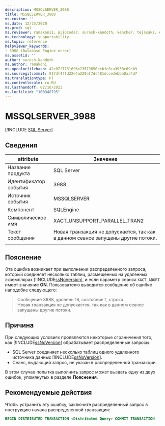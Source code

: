```yaml
---
description: MSSQLSERVER_3988
title: MSSQLSERVER_3988
ms.custom: ''
ms.date: 12/25/2020
ms.prod: sql
ms.reviewer: ramakoni1, pijocoder, suresh-kandoth, vencher, tejasaks, docast
ms.technology: supportability
ms.topic: reference
helpviewer_keywords:
- 3988 (Database Engine error)
ms.assetid: ''
author: suresh-kandoth
ms.author: ramakoni
ms.openlocfilehash: 42e07f7731696e23579650ccbfe8ca3930c69cb9
ms.sourcegitcommit: 917df4ffd22e4a229af7dc481dcce3ebba0aa4d7
ms.translationtype: HT
ms.contentlocale: ru-RU
ms.lasthandoff: 02/10/2021
ms.locfileid: "100348795"
---
```

# <a name="mssqlserver_3988"></a>MSSQLSERVER_3988
 [!INCLUDE [SQL Server](../../includes/applies-to-version/sqlserver.md)]

## <a name="details"></a>Сведения

|attribute|Значение|
|---|---|
|Название продукта|SQL Server|
|Идентификатор события|3988|
|Источник события|MSSQLSERVER|
|Компонент|SQLEngine|
|Символическое имя|XACT_UNSUPPORT_PARALLEL_TRAN2|
|Текст сообщения|Новая транзакция не допускается, так как в данном сеансе запущены другие потоки.|
||

## <a name="explanation"></a>Пояснение

Эта ошибка возникает при выполнении распределенного запроса, который соединяет несколько таблиц, размещенных на удаленных экземплярах [!INCLUDE[ssNoVersion](../../includes/ssnoversion-md.md)], и если параметр сеанса `XACT_ABORT` имеет значение **ON**. Пользователю выводится сообщение об ошибке наподобие следующего:

> Сообщение 3988, уровень 16, состояние 1, строка  
Новая транзакция не допускается, так как в данном сеансе запущены другие потоки.

## <a name="cause"></a>Причина

При следующих условиях проявляются некоторые ограничения того, как [!INCLUDE[ssNoVersion](../../includes/ssnoversion-md.md)] обрабатывает распределенные запросы:

- SQL Server соединяет несколько таблиц одного удаленного источника данных [!INCLUDE[ssNoVersion](../../includes/ssnoversion-md.md)].
- Сеанс, выдающий запрос, не указан в распределенной транзакции.

В этом случае попытка выполнить запрос может вызвать одну из двух ошибок, упомянутых в разделе **Пояснения**.

## <a name="user-action"></a>Рекомендуемые действия

Чтобы устранить эту ошибку, заключите распределенный запрос в инструкцию начала распределенной транзакции:

```sql
BEGIN DISTRIBUTED TRANSACTION <Distributed Query> COMMIT TRANSACTION
```
